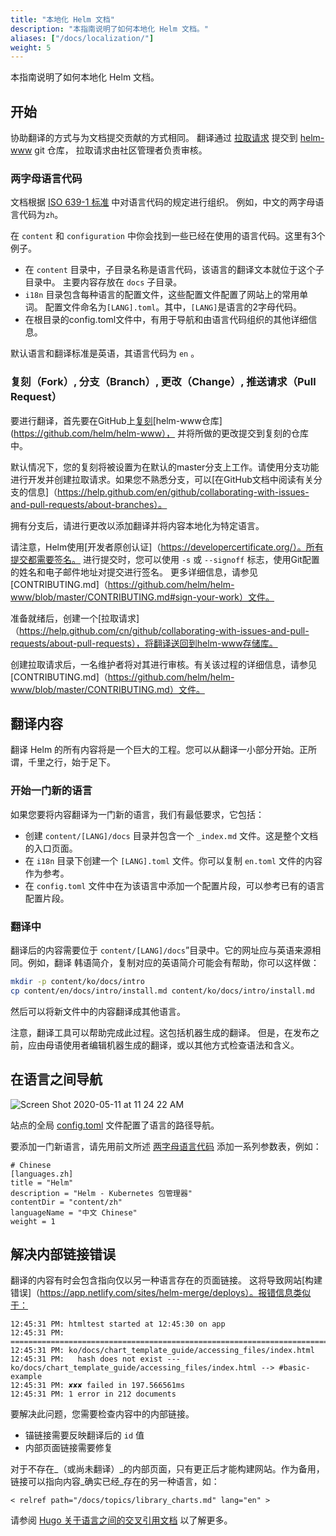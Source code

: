 ```yaml
---
title: "本地化 Helm 文档"
description: "本指南说明了如何本地化 Helm 文档。"
aliases: ["/docs/localization/"]
weight: 5
---
```


本指南说明了如何本地化 Helm 文档。

## 开始

协助翻译的方式与为文档提交贡献的方式相同。
翻译通过 [拉取请求](https://help.github.com/zh/github/collaborating-with-issues-and-pull-requests/about-pull-requests) 提交到 [helm-www](https://github.com/helm/helm-www) git 仓库，
拉取请求由社区管理者负责审核。

### 两字母语言代码

文档根据 [ISO 639-1 标准](https://www.loc.gov/standards/iso639-2/php/code_list.php) 中对语言代码的规定进行组织。
例如，中文的两字母语言代码为`zh`。

在 `content` 和 `configuration` 中你会找到一些已经在使用的语言代码。这里有3个例子。

- 在 `content` 目录中，子目录名称是语言代码，该语言的翻译文本就位于这个子目录中。
  主要内容存放在 `docs` 子目录。
- `i18n` 目录包含每种语言的配置文件，这些配置文件配置了网站上的常用单词。
  配置文件命名为`[LANG].toml`。其中，`[LANG]`是语言的2字母代码。
- 在根目录的config.toml文件中，有用于导航和由语言代码组织的其他详细信息。

默认语言和翻译标准是英语，其语言代码为 `en` 。

### 复刻（Fork）, 分支（Branch）, 更改（Change）, 推送请求（Pull Request）

要进行翻译，首先要在GitHub上[复刻](https://docs.github.com/cn/github/getting-started-with-github/fork-a-repo)[helm-www仓库](https://github.com/helm/helm-www），
并将所做的更改提交到复刻的仓库中。

默认情况下，您的复刻将被设置为在默认的master分支上工作。请使用分支功能进行开发并创建拉取请求。如果您不熟悉分支，可以[在GitHub文档中阅读有关分支的信息]（https://help.github.com/en/github/collaborating-with-issues-and-pull-requests/about-branches）。

拥有分支后，请进行更改以添加翻译并将内容本地化为特定语言。

请注意，Helm使用[开发者原创认证]（https://developercertificate.org/）。所有提交都需要签名。
进行提交时，您可以使用 `-s` 或 `--signoff` 标志，使用Git配置的姓名和电子邮件地址对提交进行签名。
更多详细信息，请参见[CONTRIBUTING.md]（https://github.com/helm/helm-www/blob/master/CONTRIBUTING.md#sign-your-work）文件。

准备就绪后，创建一个[拉取请求]（https://help.github.com/cn/github/collaborating-with-issues-and-pull-requests/about-pull-requests），将翻译送回到helm-www存储库。

创建拉取请求后，一名维护者将对其进行审核。有关该过程的详细信息，请参见[CONTRIBUTING.md]（https://github.com/helm/helm-www/blob/master/CONTRIBUTING.md）文件。

## 翻译内容

翻译 Helm 的所有内容将是一个巨大的工程。您可以从翻译一小部分开始。正所谓，千里之行，始于足下。

### 开始一门新的语言

如果您要将内容翻译为一门新的语言，我们有最低要求，它包括：

- 创建 `content/[LANG]/docs` 目录并包含一个 `_index.md` 文件。这是整个文档的入口页面。
- 在 `i18n` 目录下创建一个 `[LANG].toml` 文件。你可以复制 `en.toml` 文件的内容作为参考。
- 在 `config.toml` 文件中在为该语言中添加一个配置片段，可以参考已有的语言配置片段。

### 翻译中
翻译后的内容需要位于 `content/[LANG]/docs`”目录中。它的网址应与英语来源相同。例如，翻译
韩语简介，复制对应的英语简介可能会有帮助，你可以这样做：

```sh
mkdir -p content/ko/docs/intro
cp content/en/docs/intro/install.md content/ko/docs/intro/install.md
```

然后可以将新文件中的内容翻译成其他语言。

注意，翻译工具可以帮助完成此过程。这包括机器生成的翻译。
但是，在发布之前，应由母语使用者编辑机器生成的翻译，或以其他方式检查语法和含义。


## 在语言之间导航

![Screen Shot 2020-05-11 at 11 24 22
AM](https://user-images.githubusercontent.com/686194/81597103-035de600-937a-11ea-9834-cd9dcef4e914.png)

站点的全局
[config.toml](https://github.com/helm/helm-www/blob/master/config.toml#L83L89)
文件配置了语言的路径导航。

要添加一门新语言，请先用前文所述 [两字母语言代码](./localization/#两字母语言代码) 添加一系列参数表，例如：

```
# Chinese
[languages.zh]
title = "Helm"
description = "Helm - Kubernetes 包管理器"
contentDir = "content/zh"
languageName = "中文 Chinese"
weight = 1
```

## 解决内部链接错误

翻译的内容有时会包含指向仅以另一种语言存在的页面链接。
这将导致网站[构建错误]（https://app.netlify.com/sites/helm-merge/deploys）。报错信息类似于：

```
12:45:31 PM: htmltest started at 12:45:30 on app
12:45:31 PM: ========================================================================
12:45:31 PM: ko/docs/chart_template_guide/accessing_files/index.html
12:45:31 PM:   hash does not exist --- ko/docs/chart_template_guide/accessing_files/index.html --> #basic-example
12:45:31 PM: ✘✘✘ failed in 197.566561ms
12:45:31 PM: 1 error in 212 documents
```

要解决此问题，您需要检查内容中的内部链接。

* 锚链接需要反映翻译后的 `id` 值
* 内部页面链接需要修复

对于不存在_（或尚未翻译）_的内部页面，只有更正后才能构建网站。作为备用，链接可以指向内容_确实已经_存在的另一种语言，如：

`< relref path="/docs/topics/library_charts.md" lang="en" >`

请参阅 [Hugo 关于语言之间的交叉引用文档](https://gohugo.io/content-management/cross-references/#link-to-another-language-version) 以了解更多。